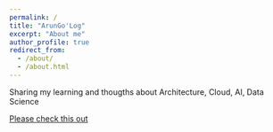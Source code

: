 ```yaml
---
permalink: /
title: "ArunGo'Log"
excerpt: "About me"
author_profile: true
redirect_from: 
  - /about/
  - /about.html
---
```


Sharing my learning and thougths about Architecture, Cloud, AI, Data Science

[Please check this out](/year-archive/)
